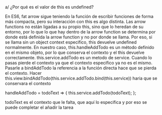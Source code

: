 a/ ¿Por qué es el valor de this es undefined?

En ES6, fat arrow sigue teniendo la función de escribir funciones de forma más compacta, pero su interacción con this es algo distinta.
Las arrow functions no están ligadas a su propio this, sino que lo heredan de su entorno, por lo que lo que hay dentro de la arrow function se determina por donde está definida la arrow function y no por donde se llama.
Por eso, si se llama sin un object context especifico, this devuelve undefined normalmente.
En nuestro caso, this.handleAddTodo es un método definido en el mismo objeto, por lo que conserva el contexto y el this devuelve correctamente.
this.service.addTodo es un metodo de service. Cuando lo pasas pierde el contexto ya que el contexto específico ya no es el mismo. Pasarle a bindAddTodo la referencia a la función directa hace que se pierda el contexto. Hacer this.view.bindAddTodo(this.service.addTodo.bind(this.service)) haria que se conservara el contexto

handleAddTodo = todoText => {
    this.service.addTodo(todoText);
  };

  todoText es el contexto que le falta, que aquí lo especifica y por eso se puede completar el añadir la tarea